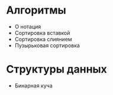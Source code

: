 # Алгоритмы
- О нотация
- Сортировка вставкой
- Сортировка слиянием
- Пузырьковая сортировка
# Структуры данных
- Бинарная куча